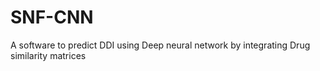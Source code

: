 # SNF-CNN
  A software to predict DDI using Deep neural network by integrating Drug similarity matrices
